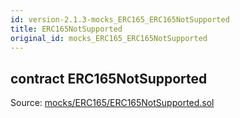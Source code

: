 ```yaml
---
id: version-2.1.3-mocks_ERC165_ERC165NotSupported
title: ERC165NotSupported
original_id: mocks_ERC165_ERC165NotSupported
---
```


<div class="contract-doc"><div class="contract"><h2 class="contract-header"><span class="contract-kind">contract</span> ERC165NotSupported</h2><div class="source">Source: <a href="https://github.com/OpenZeppelin/zeppelin-solidity/blob/v2.1.3/contracts/mocks/ERC165/ERC165NotSupported.sol" target="_blank">mocks/ERC165/ERC165NotSupported.sol</a></div></div></div>
